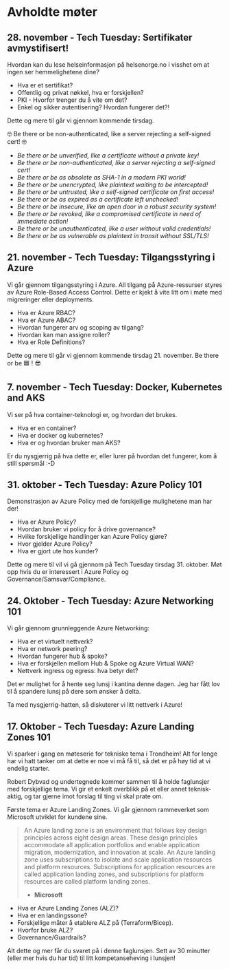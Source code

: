 # Avholdte møter

## 28. november - Tech Tuesday: Sertifikater avmystifisert!

Hvordan kan du lese helseinformasjon på helsenorge.no i visshet om at ingen ser hemmelighetene dine?

- Hva er et sertifikat?
- Offentlig og privat nøkkel, hva er forskjellen?
- PKI - Hvorfor trenger du å vite om det?
- Enkel og sikker autentisering? Hvordan fungerer det?!

Dette og mere til går vi gjennom kommende tirsdag.

🤓 Be there or be non-authenticated, like a server rejecting a self-signed cert! 🤓

- *Be there or be unverified, like a certificate without a private key!*
- *Be there or be non-authenticated, like a server rejecting a self-signed cert!*
- *Be there or be as obsolete as SHA-1 in a modern PKI world!*
- *Be there or be unencrypted, like plaintext waiting to be intercepted!*
- *Be there or be untrusted, like a self-signed certificate on first access!*
- *Be there or be as expired as a certificate left unchecked!*
- *Be there or be insecure, like an open door in a robust security system!*
- *Be there or be revoked, like a compromised certificate in need of immediate action!*
- *Be there or be unauthenticated, like a user without valid credentials!*
- *Be there or be as vulnerable as plaintext in transit without SSL/TLS!*

## 21. november - Tech Tuesday: Tilgangsstyring i Azure

Vi går gjennom tilgangsstyring i Azure. All tilgang på Azure-ressurser styres av Azure Role-Based Access Control. Dette er kjekt å vite litt om i møte med migreringer eller deployments.

- Hva er Azure RBAC?
- Hva er Azure ABAC?
- Hvordan fungerer arv og scoping av tilgang?
- Hvordan kan man assigne roller?
- Hva er Role Definitions?

Dette og mere til går vi gjennom kommende tirsdag 21. november. Be there or be 🟦 ! 😎

## 7. november - Tech Tuesday: Docker, Kubernetes and AKS

Vi ser på hva container-teknologi er, og hvordan det brukes.

- Hva er en container?
- Hva er docker og kubernetes?
- Hva er og hvordan bruker man AKS?

Er du nysgjerrig på hva dette er, eller lurer på hvordan det fungerer, kom å still spørsmål :-D

## 31. oktober - Tech Tuesday: Azure Policy 101

Demonstrasjon av Azure Policy med de forskjellige mulighetene man har der!

- Hva er Azure Policy?
- Hvordan bruker vi policy for å drive governance?
- Hvilke forskjellige handlinger kan Azure Policy gjøre?
- Hvor gjelder Azure Policy?
- Hva er gjort ute hos kunder?

Dette og mere til vil vi gå gjennom på Tech Tuesday tirsdag 31. oktober. Møt opp hvis du er interessert i Azure Policy og Governance/Samsvar/Compliance.

## 24. Oktober - Tech Tuesday: Azure Networking 101

Vi går gjennom grunnleggende Azure Networking:

- Hva er et virtuelt nettverk?
- Hva er network peering?
- Hvordan fungerer hub & spoke?
- Hva er forskjellen mellom Hub & Spoke og Azure Virtual WAN?
- Nettverk ingress og egress: hva betyr det?

Det er mulighet for å hente seg lunsj i kantina denne dagen. Jeg har fått lov til å spandere lunsj på dere som ønsker å delta.

Ta med nysgjerrig-hatten, så diskuterer vi litt nettverk i Azure!

## 17. Oktober - Tech Tuesday: Azure Landing Zones 101

Vi sparker i gang en møteserie for tekniske tema i Trondheim! Alt for lenge har vi hatt tanker om at dette er noe vi må få til, så det er på høy tid at vi endelig starter.

Robert Dybvad og undertegnede kommer sammen til å holde faglunsjer med forskjellige tema. Vi gir et enkelt overblikk på et eller annet teknisk-aktig, og tar gjerne imot forslag til ting vi skal prate om.

Første tema er Azure Landing Zones. Vi går gjennom rammeverket som Microsoft utviklet for kundene sine.

>An Azure landing zone is an environment that follows key design principles across eight design areas. These design principles accommodate all application portfolios and enable application migration, modernization, and innovation at scale. An Azure landing zone uses subscriptions to isolate and scale application resources and platform resources. Subscriptions for application resources are called application landing zones, and subscriptions for platform resources are called platform landing zones.
>- **Microsoft**

- Hva er Azure Landing Zones (ALZ)?
- Hva er en landingssone?
- Forskjellige måter å etablere ALZ på (Terraform/Bicep).
- Hvorfor bruke ALZ?
- Governance/Guardrails?

Alt dette og mer får du svaret på i denne faglunsjen. Sett av 30 minutter (eller mer hvis du har tid) til litt kompetanseheving i lunsjen!